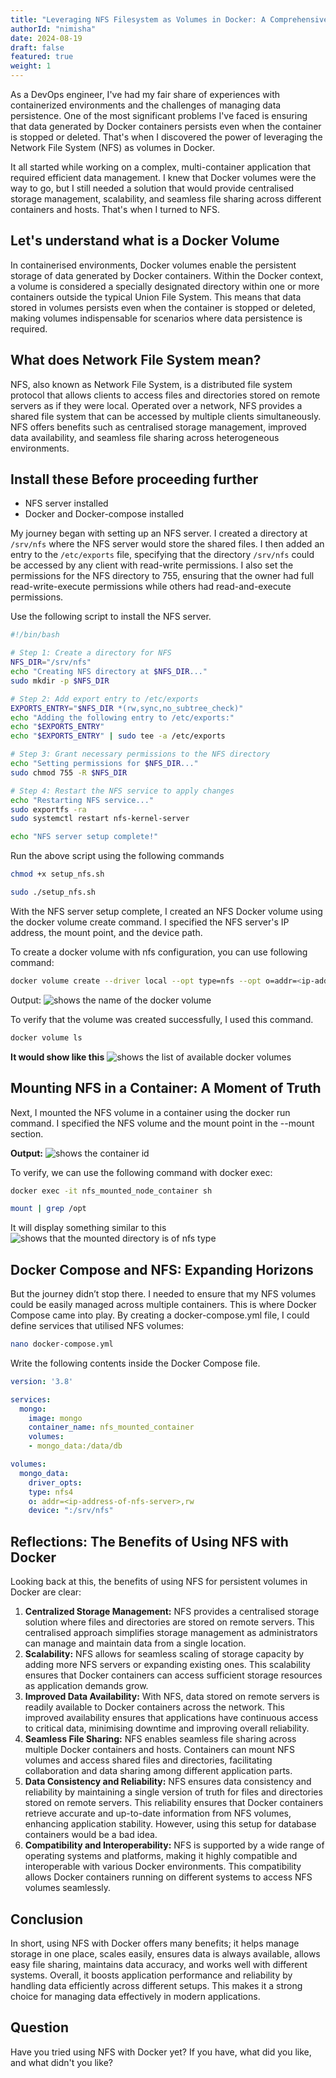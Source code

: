 ```yaml
---
title: "Leveraging NFS Filesystem as Volumes in Docker: A Comprehensive Guide"
authorId: "nimisha"
date: 2024-08-19
draft: false
featured: true
weight: 1
---
```


As a DevOps engineer, I've had my fair share of experiences with containerized environments and the challenges of managing data persistence. One of the most significant problems I've faced is ensuring that data generated by Docker containers persists even when the container is stopped or deleted. That's when I discovered the power of leveraging the Network File System (NFS) as volumes in Docker.

It all started while working on a complex, multi-container application that required efficient data management. I knew that Docker volumes were the way to go, but I still needed a solution that would provide centralised storage management, scalability, and seamless file sharing across different containers and hosts. That's when I turned to NFS.

## Let's understand what is a Docker Volume

In containerised environments, Docker volumes enable the persistent storage of data generated by Docker containers. Within the Docker context, a volume is considered a specially designated directory within one or more containers outside the typical Union File System. This means that data stored in volumes persists even when the container is stopped or deleted, making volumes indispensable for scenarios where data persistence is required.

## What does Network File System mean?

NFS, also known as Network File System, is a distributed file system protocol that allows clients to access files and directories stored on remote servers as if they were local. Operated over a network, NFS provides a shared file system that can be accessed by multiple clients simultaneously. NFS offers benefits such as centralised storage management, improved data availability, and seamless file sharing across heterogeneous environments.

## Install these Before proceeding further

- NFS server installed
- Docker and Docker-compose installed

My journey began with setting up an NFS server. I created a directory at `/srv/nfs` where the NFS server would store the shared files. I then added an entry to the `/etc/exports` file, specifying that the directory `/srv/nfs` could be accessed by any client with read-write permissions. I also set the permissions for the NFS directory to 755, ensuring that the owner had full read-write-execute permissions while others had read-and-execute permissions.

Use the following script to install the NFS server.

```bash
#!/bin/bash

# Step 1: Create a directory for NFS
NFS_DIR="/srv/nfs"
echo "Creating NFS directory at $NFS_DIR..."
sudo mkdir -p $NFS_DIR

# Step 2: Add export entry to /etc/exports
EXPORTS_ENTRY="$NFS_DIR *(rw,sync,no_subtree_check)"
echo "Adding the following entry to /etc/exports:"
echo "$EXPORTS_ENTRY"
echo "$EXPORTS_ENTRY" | sudo tee -a /etc/exports

# Step 3: Grant necessary permissions to the NFS directory
echo "Setting permissions for $NFS_DIR..."
sudo chmod 755 -R $NFS_DIR

# Step 4: Restart the NFS service to apply changes
echo "Restarting NFS service..."
sudo exportfs -ra
sudo systemctl restart nfs-kernel-server

echo "NFS server setup complete!"
```

Run the above script using the following commands

```bash
chmod +x setup_nfs.sh
```

```bash
sudo ./setup_nfs.sh
```

With the NFS server setup complete, I created an NFS Docker volume using the docker volume create command. I specified the NFS server's IP address, the mount point, and the device path.

To create a docker volume with nfs configuration, you can use following command:

```bash
docker volume create --driver local --opt type=nfs --opt o=addr=<ip-address-of-nfs-server>,rw --opt device=:/srv/nfs  nfs-volume
```

Output:
![shows the name of the  docker volume](/images/blog/nfs-as-docker-volume/create-volume.png)

To verify that the volume was created successfully, I used this command.

```bash
docker volume ls
```

**It would show like this**
![shows the list of available docker volumes](/images/blog/nfs-as-docker-volume/docker-vol-ls.png)

## Mounting NFS in a Container: A Moment of Truth

Next, I mounted the NFS volume in a container using the docker run command. I specified the NFS volume and the mount point in the --mount section.

**Output:**
![shows the container id](/images/blog/nfs-as-docker-volume/docker-run.png)

To verify, we can use the following command with docker exec:

```bash
docker exec -it nfs_mounted_node_container sh
```

```bash
mount | grep /opt
```

It will display something similar to this
![shows that the mounted directory is of nfs type](/images/blog/nfs-as-docker-volume/result.png)

## Docker Compose and NFS: Expanding Horizons

But the journey didn’t stop there. I needed to ensure that my NFS volumes could be easily managed across multiple containers. This is where Docker Compose came into play. By creating a docker-compose.yml file, I could define services that utilised NFS volumes:

```bash
nano docker-compose.yml
```

Write the following contents inside the Docker Compose file.

```yaml
version: '3.8'

services:
  mongo:
    image: mongo
    container_name: nfs_mounted_container
    volumes:
    - mongo_data:/data/db

volumes:
  mongo_data:
    driver_opts:
    type: nfs4
    o: addr=<ip-address-of-nfs-server>,rw
    device: ":/srv/nfs"
```

## Reflections: The Benefits of Using NFS with Docker

Looking back at this, the benefits of using NFS for persistent volumes in Docker are clear:

1. **Centralized Storage Management:** NFS provides a centralised storage solution where files and directories are stored on remote servers. This centralised approach simplifies storage management as administrators can manage and maintain data from a single location.
2. **Scalability:** NFS allows for seamless scaling of storage capacity by adding more NFS servers or expanding existing ones. This scalability ensures that Docker containers can access sufficient storage resources as application demands grow.
3. **Improved Data Availability:** With NFS, data stored on remote servers is readily available to Docker containers across the network. This improved availability ensures that applications have continuous access to critical data, minimising downtime and improving overall reliability.
4. **Seamless File Sharing:** NFS enables seamless file sharing across multiple Docker containers and hosts. Containers can mount NFS volumes and access shared files and directories, facilitating collaboration and data sharing among different application parts.
5. **Data Consistency and Reliability:** NFS ensures data consistency and reliability by maintaining a single version of truth for files and directories stored on remote servers. This reliability ensures that Docker containers retrieve accurate and up-to-date information from NFS volumes, enhancing application stability.  However, using this setup for database containers would be a bad idea.
6. **Compatibility and Interoperability:** NFS is supported by a wide range of operating systems and platforms, making it highly compatible and interoperable with various Docker environments. This compatibility allows Docker containers running on different systems to access NFS volumes seamlessly.

## Conclusion

In short, using NFS with Docker offers many benefits; it helps manage storage in one place, scales easily, ensures data is always available, allows easy file sharing, maintains data accuracy, and works well with different systems. Overall, it boosts application performance and reliability by handling data efficiently across different setups. This makes it a strong choice for managing data effectively in modern applications.

## Question

Have you tried using NFS with Docker yet? If you have, what did you like, and what didn't you like?
